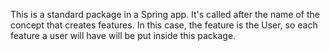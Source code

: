 This is a standard package in a Spring app. It's called after
the name of the concept that creates features.
In this case, the feature is the User, so each feature
a user will have will be put inside this package.